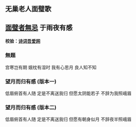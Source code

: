 ## 无巢老人面璧歌
## [面璧者無忌](https://www.zhihu.com/people/lgong) 于雨夜有感
#### 校验：[诗词吾爱网](https://www.52shici.com/zd/shi.php)

### 無题
宫寒岂有期 娥枕有湿时 
我有心思月 良人知不知

### 望月而归有感 (版本一)
低眉俯首有人随  定是不离送我归 
但愿太阴能若子  不辞为我照峨眉

### 望月而归有感 (版本二) 

低眉俯首有人随  定是不离送我归 
但愿有朝身似月  不辞夜半照峨眉




